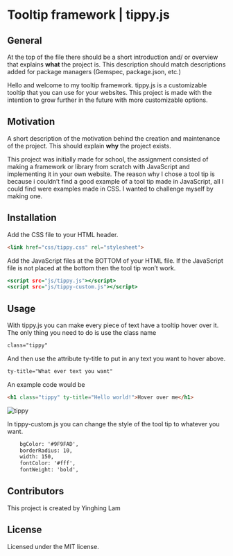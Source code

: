 # Tooltip framework | tippy.js

## General

At the top of the file there should be a short introduction and/ or overview that explains **what** the project is. This description should match descriptions added for package managers (Gemspec, package.json, etc.)

Hello and welcome to my tooltip framework. tippy.js is a customizable tooltip that you can use for your websites. This project is made with the intention to grow further in the future with more customizable options.

## Motivation

A short description of the motivation behind the creation and maintenance of the project. This should explain **why** the project exists.

This project was initially made for school, the assignment consisted of making a framework or library from scratch with JavaScript and implementing it in your own website. The reason why I chose a tool tip is because i couldn’t find a good example of a tool tip made in JavaScript, all I could find were examples made in CSS. I wanted to challenge myself by making one.

## Installation

Add the CSS file to your HTML header.
```html
<link href="css/tippy.css" rel="stylesheet">
```

Add the JavaScript files at the BOTTOM of your HTML file. If the JavaScript file is not placed at the bottom then the tool tip won’t work.
```htm
<script src="js/tippy.js"></script>
<script src="js/tippy-custom.js"></script>
```

## Usage

With tippy.js you can make every piece of text have a tooltip hover over it. 
The only thing you need to do is use the class name
```html
class="tippy"
```

And then use the attribute ty-title to put in any text you want to hover above.
```html
ty-title="What ever text you want"
```

An example code would be
```html
<h1 class="tippy" ty-title="Hello world!">Hover over me</h1>
```
![tippy](http://i.imgur.com/Dx3Haqs.png)

In tippy-custom.js you can change the style of the tool tip to whatever you want.
```html
    bgColor: '#9F9FAD',
    borderRadius: 10,
    width: 150,
    fontColor: '#fff',
    fontWeight: 'bold',
```

## Contributors
This project is created by Yinghing Lam

## License
Licensed under the MIT license.
